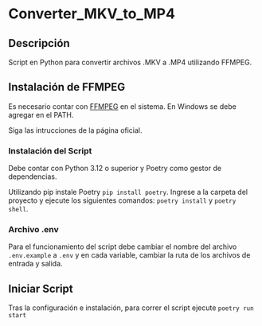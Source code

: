 # Converter_MKV_to_MP4

## Descripción
Script en Python para convertir archivos .MKV a .MP4 utilizando FFMPEG.

## Instalación de FFMPEG
Es necesario contar con [FFMPEG](https://ffmpeg.org/download.html) en el sistema. En Windows se debe agregar en el PATH.

Siga las intrucciones de la página oficial.

### Instalación del Script

Debe contar con Python 3.12 o superior y Poetry como gestor de dependencias.

Utilizando pip instale Poetry `pip install poetry`. Ingrese a la carpeta del proyecto y ejecute los siguientes comandos: `poetry install` y `poetry shell`.

### Archivo .env

Para el funcionamiento del script debe cambiar el nombre del archivo `.env.example` a `.env` y en cada variable, cambiar la ruta de los archivos de entrada y salida.

## Iniciar Script

Tras la configuración e instalación, para correr el script ejecute `poetry run start`